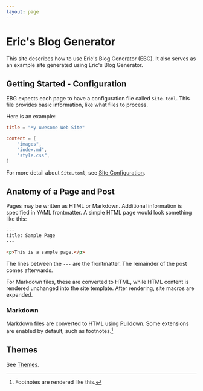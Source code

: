 ```yaml
---
layout: page
---
```


# Eric's Blog Generator

This site describes how to use Eric's Blog Generator (EBG).
It also serves as an example site generated using Eric's Blog Generator.

## Getting Started - Configuration

EBG expects each page to have a configuration file called `Site.toml`.
This file provides basic information, like what files to process.

Here is an example:

```toml
title = "My Awesome Web Site"

content = [
    "images",
    "index.md",
    "style.css",
]
```

For more detail about `Site.toml`, see [Site Configuration](site-config.md).

## Anatomy of a Page and Post

Pages may be written as HTML or Markdown.
Additional information is specified in YAML frontmatter.
A simple HTML page would look something like this:

```html
---
title: Sample Page
---

<p>This is a sample page.</p>
```

The lines between the `---` are the frontmatter.
The remainder of the post comes afterwards.

For Markdown files, these are converted to HTML, while HTML content is rendered unchanged into the site template.
After rendering, site macros are expanded.

### Markdown

Markdown files are converted to HTML using [Pulldown][pulldown].
Some extensions are enabled by default, such as footnotes.[^exfootnote]

[pulldown]: https://crates.io/crates/pulldown-cmark

[^exfootnote]: Footnotes are rendered like this.

## Themes

See [Themes](themes.md).
